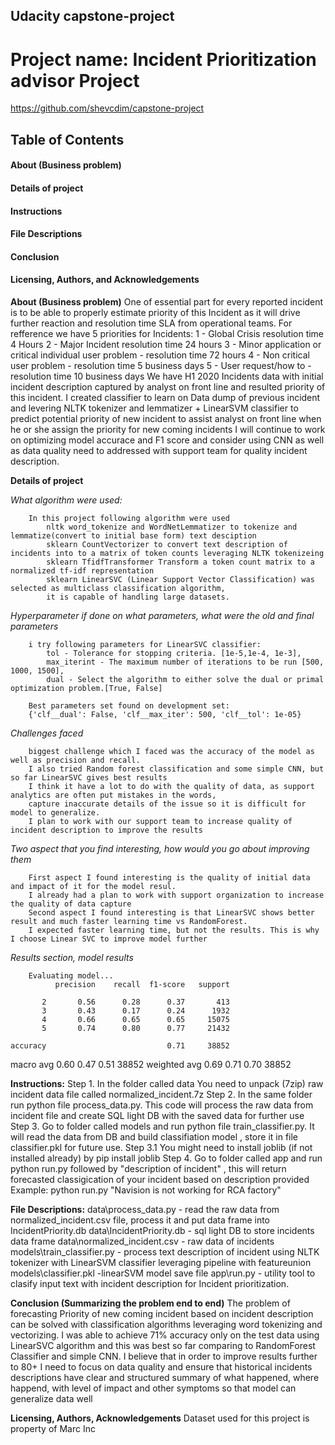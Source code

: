 ## Udacity capstone-project
# Project name: Incident Prioritization advisor Project
https://github.com/shevcdim/capstone-project

## Table of Contents
####    About (Business problem)
####    Details of project
####    Instructions
####    File Descriptions
####    Conclusion
####    Licensing, Authors, and Acknowledgements

**About (Business problem)**
    One of essential part for every reported incident is to be able to properly estimate priority of this Incident as it will drive further reaction and resolution time SLA from       operational teams.
    For refference we have 5 priorities for Incidents:
    1 - Global Crisis resolution time 4 Hours
    2 - Major Incident resolution time 24 hours
    3 - Minor application or critical individual user problem - resolution time 72 hours
    4 - Non critical user problem - resolution time 5 business days
    5 - User request/how to - resolution time 10 business days
    We have H1 2020 Incidents data with initial incident description captured by analyst on front line and resulted priority of this incident.
    I created classifier to learn on Data dump of previous incident and levering NLTK tokenizer and lemmatizer + LinearSVM classifier to predict potential priority of new              incident to assist analyst on front line when he or she assign the priority for new coming incidents
    I will continue to work on optimizing model accurace and F1 score and consider using CNN as well as data quality need to addressed with support team for quality incident           description.

**Details of project**

*What algorithm were used:*

        In this project following algorithm were used
            nltk word_tokenize and WordNetLemmatizer to tokenize and lemmatize(convert to initial base form) text desciption
            sklearn CountVectorizer to convert text description of incidents into to a matrix of token counts leveraging NLTK tokenizeing
            sklearn TfidfTransformer Transform a token count matrix to a normalized tf-idf representation 
            sklearn LinearSVC (Linear Support Vector Classification) was selected as multiclass classification algorithm, 
            it is capable of handling large datasets.
            
*Hyperparameter if done on what parameters, what were the old and final parameters*

        i try following parameters for LinearSVC classifier:
            tol - Tolerance for stopping criteria. [1e-5,1e-4, 1e-3],
            max_iterint - The maximum number of iterations to be run [500, 1000, 1500],
            dual - Select the algorithm to either solve the dual or primal optimization problem.[True, False]
      
        Best parameters set found on development set:
        {'clf__dual': False, 'clf__max_iter': 500, 'clf__tol': 1e-05} 
        
*Challenges faced*

        biggest challenge which I faced was the accuracy of the model as well as precision and recall.
        I also tried Random forest classification and some simple CNN, but so far LinearSVC gives best results
        I think it have a lot to do with the quality of data, as support analytics are often put mistakes in the words, 
        capture inaccurate details of the issue so it is difficult for model to generalize.
        I plan to work with our support team to increase quality of incident description to improve the results
        
*Two aspect that you find interesting, how would you go about improving them*

        First aspect I found interesting is the quality of initial data and impact of it for the model resul. 
        I already had a plan to work with support organization to increase the quality of data capture
        Second aspect I found interesting is that LinearSVC shows better result and much faster learning time vs RandomForest.
        I expected faster learning time, but not the results. This is why I choose Linear SVC to improve model further
        
*Results section, model results*

        Evaluating model...
              precision    recall  f1-score   support

           2       0.56      0.28      0.37       413
           3       0.43      0.17      0.24      1932
           4       0.66      0.65      0.65     15075
           5       0.74      0.80      0.77     21432

    accuracy                           0.71     38852
   macro avg       0.60      0.47      0.51     38852
weighted avg       0.69      0.71      0.70     38852


**Instructions:**
    Step 1. In the folder called data You need to unpack (7zip) raw incident data file called normalized_incident.7z
    Step 2. In the same folder run python file process_data.py. This code will process the raw data from incident file and create SQL light DB with the saved data for further use
    Step 3. Go to folder called models and run python file train_classifier.py. It will read the data from DB and build classifiation model , store it in file classifier.pkl for future use.
    Step 3.1 You might need to install joblib (if not installed already) by pip install joblib
    Step 4. Go to folder called app and run python run.py followed by "description of incident" , this will return forecasted classigication of your incident based on description provided
      Example: python run.py "Navision is not working for RCA factory"


**File Descriptions:**
data\process_data.py - read the raw data from normalized_incident.csv file, process it and put data frame into IncidentPriority.db
data\IncidentPriority.db - sql light DB to store incidents data frame 
data\normalized_incident.csv - raw data of incidents
models\train_classifier.py - process text description of incident using NLTK tokenizer with LinearSVM classifier leveraging pipeline with featureunion
models\classifier.pkl -linearSVM model save file
app\run.py - utility tool to clasify input text with incident description for Incident prioritization.

**Conclusion (Summarizing the problem end to end)**
The problem of forecasting Priority of new coming incident based on incident description can be solved with classification algorithms leveraging word tokenizing and vectorizing.
I was able to achieve 71% accuracy only on the test data using LinearSVC algorithm and this was best so far comparing to RandomForest Classifier and simple CNN.
I believe that in order to improve results further to 80+ I need to focus on data quality and ensure that historical incidents descriptions have clear and structured summary of what happened, where happend, with level of impact and other symptoms so that model can generalize data well

**Licensing, Authors, Acknowledgements**
Dataset used for this project is property of Marc Inc 
